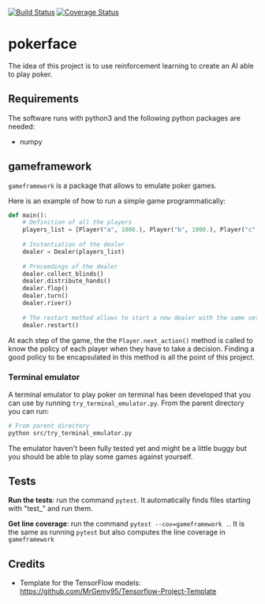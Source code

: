 [![Build Status](https://travis-ci.org/adrienruault/pokerface.svg?branch=master)](https://travis-ci.org/adrienruault/pokerface)
[![Coverage Status](https://coveralls.io/repos/github/adrienruault/pokerface/badge.svg?branch=master)](https://coveralls.io/github/adrienruault/pokerface?branch=master)
# pokerface


The idea of this project is to use reinforcement learning to create an AI able to play poker.


## Requirements

The software runs with python3 and the following python packages are needed:

- numpy



## gameframework

`gameframework` is a package that allows to emulate poker games.

Here is an example of how to run a simple game programmatically:

```python
def main():
    # Definition of all the players
    players_list = [Player("a", 1000.), Player("b", 1000.), Player("c", 1000.)]
    
    # Instantiation of the dealer
    dealer = Dealer(players_list)
    
    # Proceedings of the dealer
    dealer.collect_blinds()
    dealer.distribute_hands()
    dealer.flop()
    dealer.turn()
    dealer.river()
    
    # The restart method allows to start a new dealer with the same set of players
    dealer.restart()
```


At each step of the game, the the `Player.next_action()` method is called to know the policy of each player when they have to take a decision. Finding a good policy to be encapsulated in this method is all the point of this project.


### Terminal emulator

A terminal emulator to play poker on terminal has been developed that you can use by running `try_terminal_emulator.py`. From the parent directory you can run:

```bash
# From parent directory
python src/try_terminal_emulator.py
```

The emulator haven't been fully tested yet and might be a little buggy but you should be able to play some games against yourself.


## Tests

**Run the tests**: run the command `pytest`. It automatically finds files starting with "test_" and run them.

**Get line coverage**: run the command `pytest --cov=gameframework .`. It is the same as running `pytest` but also computes the line coverage in `gameframework`



## Credits

- Template for the TensorFlow models: https://github.com/MrGemy95/Tensorflow-Project-Template
